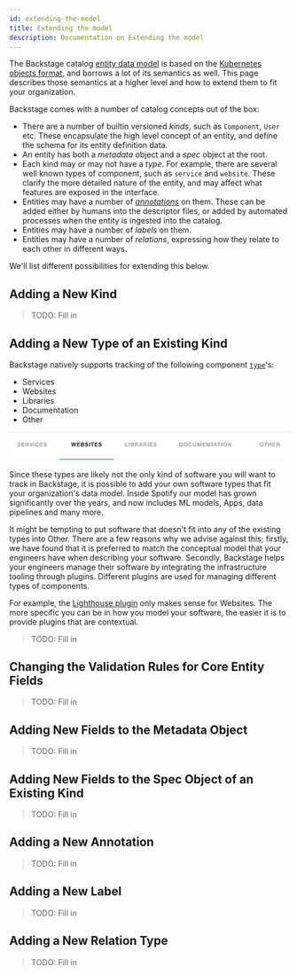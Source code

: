 ```yaml
---
id: extending-the-model
title: Extending the model
description: Documentation on Extending the model
---
```


The Backstage catalog [entity data model](descriptor-format.md) is based on the
[Kubernetes objects format](https://kubernetes.io/docs/concepts/overview/working-with-objects/kubernetes-objects/),
and borrows a lot of its semantics as well. This page describes those semantics
at a higher level and how to extend them to fit your organization.

Backstage comes with a number of catalog concepts out of the box:

- There are a number of builtin versioned _kinds_, such as `Component`, `User`
  etc. These encapsulate the high level concept of an entity, and define the
  schema for its entity definition data.
- An entity has both a _metadata_ object and a _spec_ object at the root.
- Each kind may or may not have a _type_. For example, there are several well
  known types of component, such as `service` and `website`. These clarify the
  more detailed nature of the entity, and may affect what features are exposed
  in the interface.
- Entities may have a number of _[annotations](well-known-annotations.md)_ on
  them. These can be added either by humans into the descriptor files, or added
  by automated processes when the entity is ingested into the catalog.
- Entities may have a number of _labels_ on them.
- Entities may have a number of _relations_, expressing how they relate to each
  other in different ways.

We'll list different possibilities for extending this below.

## Adding a New Kind

> TODO: Fill in

## Adding a New Type of an Existing Kind

Backstage natively supports tracking of the following component
[`type`](descriptor-format.md)'s:

- Services
- Websites
- Libraries
- Documentation
- Other

![](../../assets/software-catalog/bsc-extend.png)

Since these types are likely not the only kind of software you will want to
track in Backstage, it is possible to add your own software types that fit your
organization's data model. Inside Spotify our model has grown significantly over
the years, and now includes ML models, Apps, data pipelines and many more.

It might be tempting to put software that doesn't fit into any of the existing
types into Other. There are a few reasons why we advise against this; firstly,
we have found that it is preferred to match the conceptual model that your
engineers have when describing your software. Secondly, Backstage helps your
engineers manage their software by integrating the infrastructure tooling
through plugins. Different plugins are used for managing different types of
components.

For example, the
[Lighthouse plugin](https://github.com/backstage/backstage/tree/master/plugins/lighthouse)
only makes sense for Websites. The more specific you can be in how you model
your software, the easier it is to provide plugins that are contextual.

> TODO: Fill in

## Changing the Validation Rules for Core Entity Fields

> TODO: Fill in

## Adding New Fields to the Metadata Object

> TODO: Fill in

## Adding New Fields to the Spec Object of an Existing Kind

> TODO: Fill in

## Adding a New Annotation

> TODO: Fill in

## Adding a New Label

> TODO: Fill in

## Adding a New Relation Type

> TODO: Fill in

